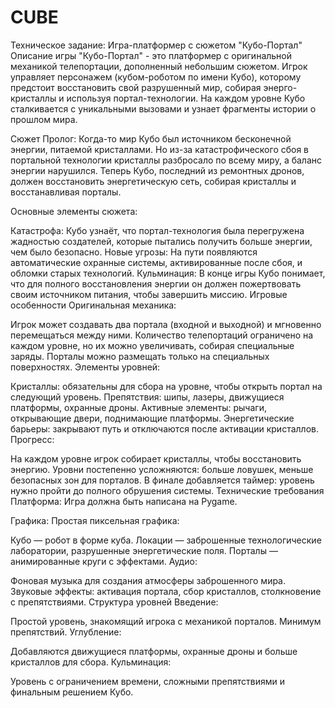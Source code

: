 # CUBE
Техническое задание: Игра-платформер с сюжетом "Кубо-Портал"
Описание игры
"Кубо-Портал" - это платформер с оригинальной механикой телепортации, дополненный небольшим сюжетом. Игрок управляет персонажем (кубом-роботом по имени Кубо), которому предстоит восстановить свой разрушенный мир, собирая энерго-кристаллы и используя портал-технологии. На каждом уровне Кубо сталкивается с уникальными вызовами и узнает фрагменты истории о прошлом мира.

Сюжет
Пролог:
Когда-то мир Кубо был источником бесконечной энергии, питаемой кристаллами. Но из-за катастрофического сбоя в портальной технологии кристаллы разбросало по всему миру, а баланс энергии нарушился. Теперь Кубо, последний из ремонтных дронов, должен восстановить энергетическую сеть, собирая кристаллы и восстанавливая порталы.

Основные элементы сюжета:

Катастрофа: Кубо узнаёт, что портал-технология была перегружена жадностью создателей, которые пытались получить больше энергии, чем было безопасно.
Новые угрозы: На пути появляются автоматические охранные системы, активированные после сбоя, и обломки старых технологий.
Кульминация: В конце игры Кубо понимает, что для полного восстановления энергии он должен пожертвовать своим источником питания, чтобы завершить миссию.
Игровые особенности
Оригинальная механика:

Игрок может создавать два портала (входной и выходной) и мгновенно перемещаться между ними.
Количество телепортаций ограничено на каждом уровне, но их можно увеличивать, собирая специальные заряды.
Порталы можно размещать только на специальных поверхностях.
Элементы уровней:

Кристаллы: обязательны для сбора на уровне, чтобы открыть портал на следующий уровень.
Препятствия: шипы, лазеры, движущиеся платформы, охранные дроны.
Активные элементы: рычаги, открывающие двери, поднимающие платформы.
Энергетические барьеры: закрывают путь и отключаются после активации кристаллов.
Прогресс:

На каждом уровне игрок собирает кристаллы, чтобы восстановить энергию.
Уровни постепенно усложняются: больше ловушек, меньше безопасных зон для порталов.
В финале добавляется таймер: уровень нужно пройти до полного обрушения системы.
Технические требования
Платформа: Игра должна быть написана на Pygame.

Графика: Простая пиксельная графика:

Кубо — робот в форме куба.
Локации — заброшенные технологические лаборатории, разрушенные энергетические поля.
Порталы — анимированные круги с эффектами.
Аудио:

Фоновая музыка для создания атмосферы заброшенного мира.
Звуковые эффекты: активация портала, сбор кристаллов, столкновение с препятствиями.
Структура уровней
Введение:

Простой уровень, знакомящий игрока с механикой порталов.
Минимум препятствий.
Углубление:

Добавляются движущиеся платформы, охранные дроны и больше кристаллов для сбора.
Кульминация:

Уровень с ограничением времени, сложными препятствиями и финальным решением Кубо.
